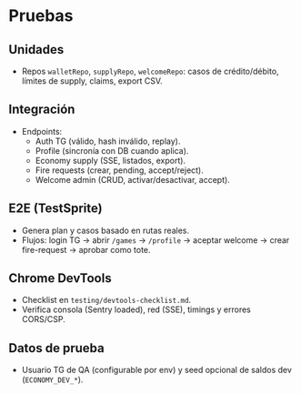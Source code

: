 # Pruebas

## Unidades
- Repos `walletRepo`, `supplyRepo`, `welcomeRepo`: casos de crédito/débito, límites de supply, claims, export CSV.

## Integración
- Endpoints:
  - Auth TG (válido, hash inválido, replay).
  - Profile (sincronía con DB cuando aplica).
  - Economy supply (SSE, listados, export).
  - Fire requests (crear, pending, accept/reject).
  - Welcome admin (CRUD, activar/desactivar, accept).

## E2E (TestSprite)
- Genera plan y casos basado en rutas reales.
- Flujos: login TG → abrir `/games` → `/profile` → aceptar welcome → crear fire-request → aprobar como tote.

## Chrome DevTools
- Checklist en `testing/devtools-checklist.md`.
- Verifica consola (Sentry loaded), red (SSE), timings y errores CORS/CSP.

## Datos de prueba
- Usuario TG de QA (configurable por env) y seed opcional de saldos dev (`ECONOMY_DEV_*`).
